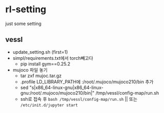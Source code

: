 # rl-setting
just some setting 


## vessl

- update_setting.sh (first=1)  
- simpl/requirements.txt에서 torch빼고다  
  - pip install gym==0.25.2  
- mujoco 파일 놓기  
  - tar zxf mujoc.tar.gz  
  - .profile LD_LIBRARY_PATH에 :/root/.mujoco/mujoco210/bin 추가  
  - sed "s|x86_64-linux-gnu|x86_64-linux-gnu:/root/.mujoco/mujoco210/bin|" /tmp/vessl/config-map/run.sh
  - ssh로 접속 후 `bash /tmp/vessl/config-map/run.sh` || 또는 `/etc/init.d/jupyter start`
